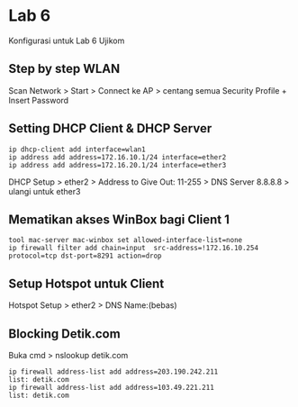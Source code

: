 # Lab 6

Konfigurasi untuk Lab 6 Ujikom

## Step by step WLAN

Scan Network > Start > Connect ke AP > centang semua Security Profile + Insert Password


## Setting DHCP Client & DHCP Server
```
ip dhcp-client add interface=wlan1 
ip address add address=172.16.10.1/24 interface=ether2
ip address add address=172.16.20.1/24 interface=ether3
```
DHCP Setup > ether2 > Address to Give Out: 11-255 > DNS Server 8.8.8.8 > ulangi untuk ether3


## Mematikan akses WinBox bagi Client 1
```
tool mac-server mac-winbox set allowed-interface-list=none
ip firewall filter add chain=input  src-address=!172.16.10.254 protocol=tcp dst-port=8291 action=drop
```

## Setup Hotspot untuk Client
Hotspot Setup > ether2 > DNS Name:(bebas)

## Blocking Detik.com
Buka cmd > nslookup detik.com
```
ip firewall address-list add address=203.190.242.211               
list: detik.com
ip firewall address-list add address=103.49.221.211 
list: detik.com
```

